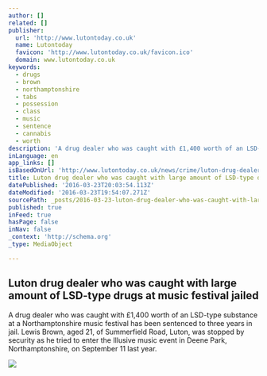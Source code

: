 ```yaml
---
author: []
related: []
publisher:
  url: 'http://www.lutontoday.co.uk'
  name: Lutontoday
  favicon: 'http://www.lutontoday.co.uk/favicon.ico'
  domain: www.lutontoday.co.uk
keywords:
  - drugs
  - brown
  - northamptonshire
  - tabs
  - possession
  - class
  - music
  - sentence
  - cannabis
  - worth
description: 'A drug dealer who was caught with £1,400 worth of an LSD-type substance at a Northamptonshire music festival has been sentenced to three years in jail. Lewis Brown, aged 21, of Summerfield Road, Luton, was stopped by security as he tried to enter the Illusive music event in Deene Park, Northamptonshire, on September 11 last year.'
inLanguage: en
app_links: []
isBasedOnUrl: 'http://www.lutontoday.co.uk/news/crime/luton-drug-dealer-who-was-caught-with-large-amount-of-lsd-type-drugs-at-music-festival-jailed-1-7291810'
title: Luton drug dealer who was caught with large amount of LSD-type drugs at music festival jailed
datePublished: '2016-03-23T20:03:54.113Z'
dateModified: '2016-03-23T19:54:07.271Z'
sourcePath: _posts/2016-03-23-luton-drug-dealer-who-was-caught-with-large-amount-of-lsd-ty.md
published: true
inFeed: true
hasPage: false
inNav: false
_context: 'http://schema.org'
_type: MediaObject

---
```

<article style=""><h1>Luton drug dealer who was caught with large amount of LSD-type drugs at music festival jailed</h1><p>A drug dealer who was caught with £1,400 worth of an LSD-type substance at a Northamptonshire music festival has been sentenced to three years in jail. Lewis Brown, aged 21, of Summerfield Road, Luton, was stopped by security as he tried to enter the Illusive music event in Deene Park, Northamptonshire, on September 11 last year.</p><img src="http://www.lutontoday.co.uk/webimage/1.7291786.1458730141!/image/image.jpg" /></article>